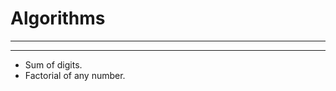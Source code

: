 # Algorithms
--------------
-----------------------------
- Sum of digits.
- Factorial of any number.
 
